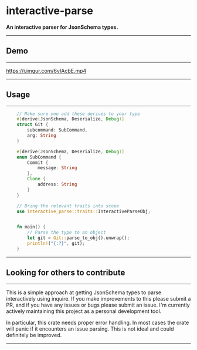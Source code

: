 # interactive-parse

**An interactive parser for JsonSchema types.**

---

## Demo

---

https://i.imgur.com/6vIAcbE.mp4

---

## Usage

---

```rust
    // Make sure you add these derives to your type
    #[derive(JsonSchema, Deserialize, Debug)]
    struct Git {
        subcommand: SubCommand,
        arg: String
    }

    #[derive(JsonSchema, Deserialize, Debug)]
    enum SubCommand {
        Commit {
            message: String
        },
        Clone {
            address: String
        }
    }

    // Bring the relevant traits into scope
    use interactive_parse::traits::InteractiveParseObj;


    fn main() {
        // Parse the type to an object
        let git = Git::parse_to_obj().unwrap();
        println!("{:?}", git);   
    }
```
---

## Looking for others to contribute

---

This is a simple approach at getting JsonSchema types to parse interactively using inquire. If you make improvements to this please submit a PR, and if you have any issues or bugs please submit an issue. I'm currently actively maintaining this project as a personal development tool.

In particular, this crate needs proper error handling. In most cases the crate will panic if it encounters an issue parsing. This is not ideal and could definitely be improved.

---
